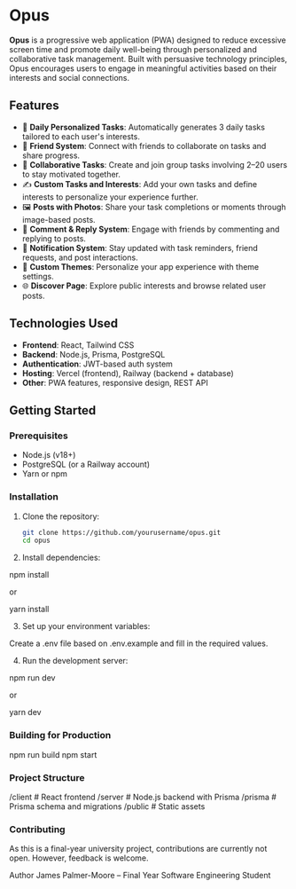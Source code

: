 # Opus

**Opus** is a progressive web application (PWA) designed to reduce excessive screen time and promote daily well-being through personalized and collaborative task management. Built with persuasive technology principles, Opus encourages users to engage in meaningful activities based on their interests and social connections.

## Features

- 🔄 **Daily Personalized Tasks**: Automatically generates 3 daily tasks tailored to each user's interests.
- 👥 **Friend System**: Connect with friends to collaborate on tasks and share progress.
- 🤝 **Collaborative Tasks**: Create and join group tasks involving 2–20 users to stay motivated together.
- ✍️ **Custom Tasks and Interests**: Add your own tasks and define interests to personalize your experience further.
- 🖼️ **Posts with Photos**: Share your task completions or moments through image-based posts.
- 💬 **Comment & Reply System**: Engage with friends by commenting and replying to posts.
- 🔔 **Notification System**: Stay updated with task reminders, friend requests, and post interactions.
- 🎨 **Custom Themes**: Personalize your app experience with theme settings.
- 🌐 **Discover Page**: Explore public interests and browse related user posts.

## Technologies Used

- **Frontend**: React, Tailwind CSS
- **Backend**: Node.js, Prisma, PostgreSQL
- **Authentication**: JWT-based auth system
- **Hosting**: Vercel (frontend), Railway (backend + database)
- **Other**: PWA features, responsive design, REST API

## Getting Started

### Prerequisites

- Node.js (v18+)
- PostgreSQL (or a Railway account)
- Yarn or npm

### Installation

1. Clone the repository:

   ```bash
   git clone https://github.com/yourusername/opus.git
   cd opus

   ```

2. Install dependencies:

npm install

or

yarn install

3. Set up your environment variables:

Create a .env file based on .env.example and fill in the required values.

4. Run the development server:

npm run dev

or

yarn dev

### Building for Production

npm run build
npm start

### Project Structure

/client # React frontend
/server # Node.js backend with Prisma
/prisma # Prisma schema and migrations
/public # Static assets

### Contributing

As this is a final-year university project, contributions are currently not open. However, feedback is welcome.

Author
James Palmer-Moore – Final Year Software Engineering Student
